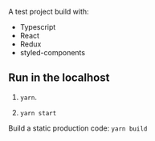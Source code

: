 A test project build with:

- Typescript
- React
- Redux
- styled-components

## Run in the localhost

1.  `yarn`.

2.  `yarn start`

Build a static production code: `yarn build`
